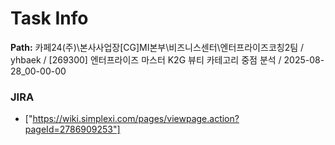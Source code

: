 # Task Info

**Path:** 카페24(주)\본사사업장\[CG]MI본부\비즈니스센터\엔터프라이즈코칭2팀 / yhbaek / [269300] 엔터프라이즈 마스터 K2G 뷰티 카테고리 중점 분석 / 2025-08-28_00-00-00

### JIRA
- ["https://wiki.simplexi.com/pages/viewpage.action?pageId=2786909253"]

